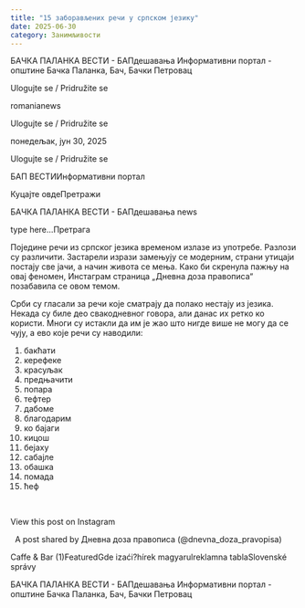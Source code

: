 ```yaml
---
title: "15 заборављених речи у српском језику"
date: 2025-06-30
category: Занимљивости
---
```


БАЧКА ПАЛАНКА ВЕСТИ - БАПдешавања Информативни портал - општине Бачка Паланка, Бач, Бачки Петровац

Ulogujte se / Pridružite se

romanianews

Ulogujte se / Pridružite se

понедељак, јун 30, 2025

Ulogujte se / Pridružite se

БАП ВЕСТИИнформативни портал

Куцајте овдеПретражи

БАЧКА ПАЛАНКА ВЕСТИ - БАПдешавања news

type here...Претрага

Поједине речи из српског језика временом излазе из употребе. Разлози су различити. Застарели изрази замењују се модерним, страни утицаји постају све јачи, а начин живота се мења. Како би скренула пажњу на овај феномен, Инстаграм страница „Дневна доза правописа“ позабавила се овом темом.

Срби су гласали за речи које сматрају да полако нестају из језика. Некада су биле део свакодневног говора, али данас их ретко ко користи. Многи су истакли да им је жао што нигде више не могу да се чују, а ево које речи су наводили:
1. бакћати
2. керефеке
3. красуљак
4. предњачити
5. попара
6. тефтер
7. дабоме
8. благодарим
9. ко бајаги
10. кицош
11. бејаху
12. сабајле
13. обашка
14. помада
15. ћеф




 












View this post on Instagram






















 
A post shared by Дневна доза правописа (@dnevna_doza_pravopisa)

Caffe & Bar (1)FeaturedGde izaći?hírek magyarulreklamna tablaSlovenské správy

БАЧКА ПАЛАНКА ВЕСТИ - БАПдешавања Информативни портал - општине Бачка Паланка, Бач, Бачки Петровац
